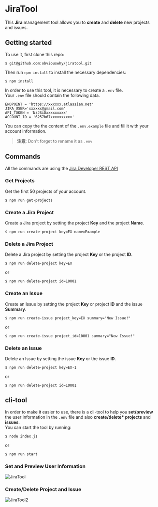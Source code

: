# JiraTool

This **Jira** management tool allows you to **create** and **delete** new projects and issues.

## Getting started

To use it, first clone this repo:

```shell
$ git@github.com:obviouswhy/jiratool.git
```

Then run `npm install` to install the necessary dependencies:

```shell
$ npm install
```

In order to use this tool, it is necessary to create a `.env` file.<br/>
Your `.env` file should contain the following data.

```
ENDPOINT = 'https://xxxxxx.atlassian.net'
JIRA_USER='xxxxxx@gmail.com'
API_TOKEN = 'NzJSiDxxxxxxxxx'
ACCOUNT_ID = '6257b67xxxxxxxxxx'
```

You can copy the the content of the `.env.example` file and fill it with your account information.

> **注意**: Don't forget to rename it as `.env`

## Commands

All the commands are using the [Jira Developer REST API](https://developer.atlassian.com/cloud/jira/platform/rest/v3/intro/)

### Get Projects

Get the first 50 projects of your account.

```shell
$ npm run get-projects
```

### Create a Jira Project

Create a Jira project by setting the project **Key** and the project **Name**.

```shell
$ npm run create-project key=EX name=Example
```

### Delete a Jira Project

Delete a Jira project by setting the project **Key** or the project **ID**.

```shell
$ npm run delete-project key=EX
```

or

```shell
$ npm run delete-project id=10001
```

### Create an Issue

Create an Issue by setting the project **Key** or project **ID** and the issue **Summary**.

```shell
$ npm run create-issue project_key=EX summary="New Issue!"
```

or

```shell
$ npm run create-issue project_id=10001 summary="New Issue!"
```

### Delete an Issue

Delete an Issue by setting the issue **Key** or the issue **ID**.

```shell
$ npm run delete-project key=EX-1
```

or

```shell
$ npm run delete-project id=10001
```

## cli-tool

In order to make it easier to use, there is a cli-tool to help you **set/preview** the user information in the `.env` file and also **create/delete\*** **projects** and **issues**.<br/>
You can start the tool by running:

```shell
$ node index.js
```

or

```shell
$ npm run start
```

### Set and Preview User Information

![JiraTool](https://i.imgur.com/sDw2E6i.gif)

### Create/Delete Project and Issue

![JiraTool2](https://i.imgur.com/mU1Pw1e.gif)
